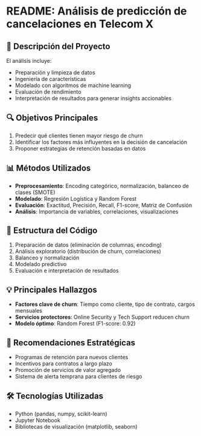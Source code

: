 # README: Análisis de predicción de cancelaciones en Telecom X

## 📌 Descripción del Proyecto
El análisis incluye:

- Preparación y limpieza de datos
- Ingeniería de características
- Modelado con algoritmos de machine learning
- Evaluación de rendimiento
- Interpretación de resultados para generar insights accionables

## 🔍 Objetivos Principales
1. Predecir qué clientes tienen mayor riesgo de churn
2. Identificar los factores más influyentes en la decisión de cancelación
3. Proponer estrategias de retención basadas en datos

## 📊 Métodos Utilizados
- **Preprocesamiento**: Encoding categórico, normalización, balanceo de clases (SMOTE)
- **Modelado**: Regresión Logística y Random Forest
- **Evaluación**: Exactitud, Precisión, Recall, F1-score, Matriz de Confusión
- **Análisis**: Importancia de variables, correlaciones, visualizaciones

## 📂 Estructura del Código
1. Preparación de datos (eliminación de columnas, encoding)
2. Análisis exploratorio (distribución de churn, correlaciones)
3. Balanceo y normalización
4. Modelado predictivo
5. Evaluación e interpretación de resultados

## 💡 Principales Hallazgos
- **Factores clave de churn**: Tiempo como cliente, tipo de contrato, cargos mensuales
- **Servicios protectores**: Online Security y Tech Support reducen churn
- **Modelo óptimo**: Random Forest (F1-score: 0.92)

## 🚀 Recomendaciones Estratégicas
- Programas de retención para nuevos clientes
- Incentivos para contratos a largo plazo
- Promoción de servicios de valor agregado
- Sistema de alerta temprana para clientes de riesgo

## 🛠️ Tecnologías Utilizadas
- Python (pandas, numpy, scikit-learn)
- Jupyter Notebook
- Bibliotecas de visualización (matplotlib, seaborn)
